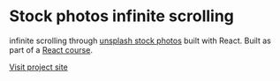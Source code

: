 # Stock photos infinite scrolling

infinite scrolling through [unsplash stock photos](https://unsplash.com/documentation) built with React.
Built as part of a [React course](https://www.udemy.com/course/react-tutorial-and-projects-course).

[Visit project site](https://obrm-infinite-photos.netlify.app)
